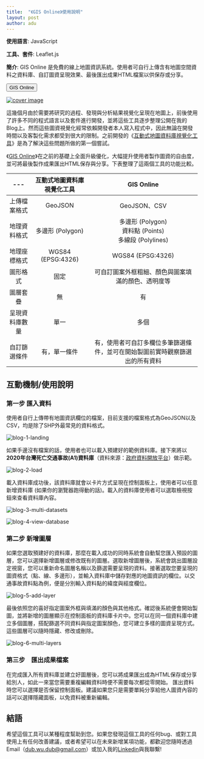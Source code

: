 ```yaml
---
title:  "《GIS Online》使用說明"
layout: post
author: adu
---
```


**使用語言**: JavaScript

**工具、套件**: Leaflet.js

**簡介**:
GIS Online 是免費的線上地圖資訊系統。使用者可自行上傳含有地圖空間資料之資料庫、自訂圖資呈現效果、最後匯出成果HTML檔案以供保存或分享。

<form action="https://dubidub.github.io/gis-online-free/zh_tw" method="get" target="_blank"><button type="submit">GIS Online</button></form>

[![cover image](/gis-online-free/resources/cover.png)](/gis-online-free/zh_tw)



這幾個月由於需要將研究的過程、發現與分析結果視覺化呈現在地圖上，前後使用了許多不同的程式語言以及套件進行開發，並將這些工具逐步整理公開在我的Blog上。然而這些圖資視覺化經常依賴開發者本人寫入程式中，因此無論在開發時間以及客製化需求都受到很大的限制。之前開發的《[互動式地圖資料庫視覺化工具](https://dubidub.github.io/blog/geospatial-data-visualization/)》是為了解決這些問題所做的第一個嘗試。

《[GIS Online](https://dubidub.github.io/gis-online-free/zh_tw)》在之前的基礎上全面升級優化，大幅提升使用者製作圖資的自由度，並可將最後製作成果匯出HTML保存與分享。下表整理了這兩個工具的功能比較。

|---| 互動式地圖資料庫視覺化工具 | GIS Online |
|:---:|:---:|:---:|
| 上傳檔案格式 | GeoJSON | GeoJSON、CSV |
| 地理資料格式 | 多邊形 (Polygon) | 多邊形 (Polygon)<br>資料點 (Points)<br>多線段 (Polylines) |
| 地理座標格式 | WGS84 (EPSG:4326) | WGS84 (EPSG:4326) |
| 圖形格式 | 固定 | 可自訂圖案外框粗細、顏色與圖案填滿的顏色、透明度等 |
| 圖層套疊 | 無 | 有 |
| 呈現資料庫數量 | 單一 | 多個 |
| 自訂篩選條件 | 有，單一條件 | 有，使用者可自訂多欄位多筆篩選條件，並可在開始製圖前實時觀察篩選出的所有資料 | 


## 互動機制/使用說明

### 第一步 匯入資料

使用者自行上傳帶有地圖資訊欄位的檔案，目前支援的檔案格式為GeoJSON以及CSV，均是除了SHP外最常見的資料格式。

![blog-1-landing](/gis-online-free/resources/blog-1-landing.png)

如果手邊沒有檔案的話，使用者也可以載入預建好的範例資料庫。接下來將以**2020年台灣死亡交通事故(A1)資料庫**（資料來源：[政府資料開放平台](https://data.gov.tw/dataset/12197)）做示範。

![blog-2-load](/gis-online-free/resources/blog-2-load.png)

載入資料庫成功後，該資料庫就會以卡片方式呈現在控制面板上，使用者可以任意新增資料庫 (如果你的瀏覽器跑得動的話)。載入的資料庫使用者可以選取檢視按鈕來查看資料庫內容。

![blog-3-multi-datasets](/gis-online-free/resources/blog-3-multi-datasets.png)

![blog-4-view-database](/gis-online-free/resources/blog-4-view-database.png)

### 第二步 新增圖層

如果您選取預建好的資料庫，那麼在載入成功的同時系統會自動幫您匯入預設的圖層，您可以選擇新增圖層或修改既有的圖層。選取新增圖層後，系統會跳出圖層設定視窗，您可以重新命名圖層名稱以及篩選需要呈現的資料。接著選取您要呈現的圖資格式（點、線、多邊形），並輸入資料庫中儲存對應的地圖資訊的欄位。以交通事故資料點為例，便是分別輸入資料點的緯度與經度欄位。

![blog-5-add-layer](/gis-online-free/resources/blog-5-add-layer.png)

最後依照您的喜好指定圖案外框與填滿的顏色與其他格式。確認後系統便會開始製圖，並將新增的圖層顯示在控制面板的資料庫卡片中。您可以在同一個資料庫中建立多個圖層，搭配篩選不同資料與指定圖案顏色，您可建立多樣的圖資呈現方式。這些圖層可以隨時隱藏、修改或刪除。

![blog-6-multi-layers](/gis-online-free/resources/blog-6-multi-layers.png)


### 第三步　匯出成果檔案

在完成匯入所有資料庫並建立好圖層後，您可以將成果匯出成為HTML保存或分享給別人，如此一來當您需要重複編輯資料時便不需要每次都從零開始。
匯出資料時您可以選擇是否保留控制面板。建議如果您只是需要單純分享給他人圖資內容的話可以選擇隱藏面板，以免資料被重新編輯。


## 結語

希望這個工具可以某種程度幫助到您。如果您發現這個工具的任何bug、或對工具使用上有任何改善建議，或者希望可以在未來新增某項功能，都歡迎您隨時透過Email（dub.wu.dub@gmail.com）或加入我的[Linkedin](https://www.linkedin.com/in/adu-t-h-wu-5121767b/)與我聯繫!

